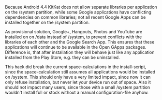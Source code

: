 Because Android 4.4 KitKat does not allow separate libraries per application on the /system partition, while some Google applications have conflicting dependencies on common libraries; not all recent Google Apps can be installed together on the /system partition.

As provisional solution, Google+, Hangouts, Photos and YouTube are installed on on /data instead of /system, to prevent conflicts with the libraries of each other and the Google Search App.
This ensures that these applications will continue to be available in the Open GApps packages.
Difference is, that after installation they will behave just like any application installed from the Play Store, e.g. they can be uninstalled.

This hack did break the current space-calculations in the install-script, since the space-calculation still assumes all applications would be installed on /system. This should only have a very limited impact, since now it can only refuse installation, but never let your device run out of space. Also it should not impact many users, since those with a small /system partition wouldn't install full or stock without a manual configuration-file anyhow.